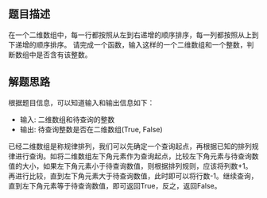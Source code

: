 ## 题目描述
在一个二维数组中，每一行都按照从左到右递增的顺序排序，每一列都按照从上到下递增的顺序排序。 请完成一个函数，输入这样的一个二维数组和一个整数，判断数组中是否含有该整数。

## 解题思路
根据题目信息，可以知道输入和输出信息如下：
- 输入: 二维数组和待查询的整数
- 输出: 待查询整数是否在二维数组(True, False)

已经二维数组是称规律排列，我们可以先确定一个查询起点，再根据已知的排列规律进行查询。如将二维数组左下角元素作为查询起点，比较左下角元素与待查询数值的大小，如果左下角元素小于待查询数值，则根据排列规则，应该将列数+1。再进行比较，直到左下角元素大于待查询数值，此时即可以将行数-1。继续查询，直到左下角元素等于待查询数值，即可返回True，反之，返回False。
